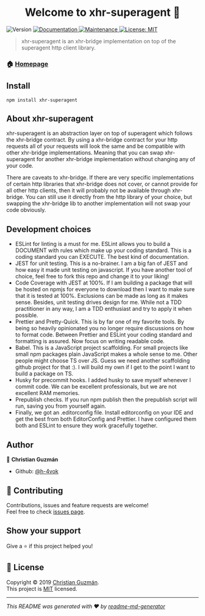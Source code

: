 <h1 align="center">Welcome to xhr-superagent 👋</h1>
<p>
  <img alt="Version" src="https://img.shields.io/badge/version-5.1w.0-blue.svg?cacheSeconds=2592000" />
  <a href="https://github.com/h-4vok/xhr-superagent#readme">
    <img alt="Documentation" src="https://img.shields.io/badge/documentation-yes-brightgreen.svg" target="_blank" />
  </a>
  <a href="https://github.com/h-4vok/xhr-superagent/graphs/commit-activity">
    <img alt="Maintenance" src="https://img.shields.io/badge/Maintained%3F-yes-green.svg" target="_blank" />
  </a>
  <a href="https://github.com/h-4vok/xhr-superagent/blob/master/LICENSE">
    <img alt="License: MIT" src="https://img.shields.io/badge/License-MIT-yellow.svg" target="_blank" />
  </a>
</p>

> xhr-superagent is an xhr-bridge implementation on top of the superagent http client library.

### 🏠 [Homepage](https://github.com/h-4vok/xhr-superagent#readme)

## Install

```
npm install xhr-superagent
```

## About xhr-superagent

xhr-superagent is an abstraction layer on top of superagent which follows the xhr-bridge contract. By using a xhr-bridge contract for your http requests all of your requests will look the same and be compatible with other xhr-bridge implementations. Meaning that you can swap xhr-superagent for another xhr-bridge implementation without changing any of your code.

There are caveats to xhr-bridge. If there are very specific implementations of certain http libraries that xhr-bridge does not cover, or cannot provide for all other http clients, then it will probably not be available through xhr-bridge. You can still use it directly from the http library of your choice, but swapping the xhr-bridge lib to another implementation will not swap your code obviously.

## Development choices

- ESLint for linting is a must for me. ESLint allows you to build a DOCUMENT with rules which make up your coding standard. This is a coding standard you can EXECUTE. The best kind of documentation.
- JEST for unit testing. This is a no-brainer. I am a big fan of JEST and how easy it made unit testing on javascript. If you have another tool of choice, feel free to fork this repo and change it to your liking!
- Code Coverage with JEST at 100%. If I am building a package that will be hosted on npmjs for everyone to download then I want to make sure that it is tested at 100%. Exclusions can be made as long as it makes sense. Besides, unit testing drives design for me. While not a TDD practitioner in any way, I am a TDD enthusiast and try to apply it when possible.
- Prettier and Pretty-Quick. This is by far one of my favorite tools. By being so heavily opinionated you no longer require discussions on how to format code. Between Prettier and ESLint your coding standard and formatting is assured. Now focus on writing readable code.
- Babel. This is a JavaScript project scaffolding. For small projects like small npm packages plain JavaScript makes a whole sense to me. Other people might choose TS over JS. Guess we need another scaffolding github project for that :). I will build my own if I get to the point I want to build a package on TS.
- Husky for precommit hooks. I added husky to save myself whenever I commit code. We can be excellent professionals, but we are not excellent RAM memories.
- Prepublish checks. If you run npm publish then the prepublish script will run, saving you from yourself again.
- Finally, we got an .editorconfig file. Install editorconfig on your IDE and get the best from both EditorConfig and Prettier. I have configured them both and ESLint to ensure they work gracefully together.

## Author

👤 **Christian Guzmán**

- Github: [@h-4vok](https://github.com/h-4vok)

## 🤝 Contributing

Contributions, issues and feature requests are welcome!<br />Feel free to check [issues page](https://github.com/h-4vok/xhr-superagent/issues).

## Show your support

Give a ⭐️ if this project helped you!

## 📝 License

Copyright © 2019 [Christian Guzmán](https://github.com/h-4vok).<br />
This project is [MIT](https://github.com/h-4vok/xhr-superagent/blob/master/LICENSE) licensed.

---

_This README was generated with ❤️ by [readme-md-generator](https://github.com/kefranabg/readme-md-generator)_
